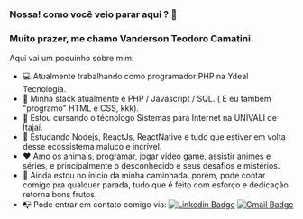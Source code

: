 ### Nossa! como você veio parar aqui ? 🤔
### Muito prazer, me chamo Vanderson Teodoro Camatini.

Aqui vai um poquinho sobre mim:
- :computer: Atualmente trabalhando como programador PHP na Ydeal Tecnologia.
- :bookmark_tabs: Minha stack atualmente é PHP / Javascript / SQL. ( E eu também "programo" HTML e CSS, kkk).
- :school: Estou cursando o técnologo Sistemas para Internet na UNIVALI de Itajaí.
- :book: Estudando Nodejs, ReactJs, ReactNative e tudo que estiver em volta desse ecossistema maluco e incrível.
- :heart: Amo os animais, programar, jogar video game, assistir animes e séries, e principalmente o desconhecido e seus desafios e mistérios.
- :muscle: Ainda estou no ínicio da minha caminhada, porém, pode contar comigo pra qualquer parada, tudo que é feito com esforço e dedicação retorna bons frutos.
- :mailbox_with_no_mail: Pode entrar em contato comigo via: [![Linkedin Badge](https://img.shields.io/badge/-VandersonCamatini-blue?style=flat-square&logo=Linkedin&logoColor=white&link=https://www.linkedin.com/in/vanderson-camatini/)](https://www.linkedin.com/in/vanderson-camatini/)  [![Gmail Badge](https://img.shields.io/badge/-vandersoncamatini66@gmail.com-c14438?style=flat-square&logo=Gmail&logoColor=white&link=mailto:vandersoncamatini66@gmail.com)](mailto:vandersoncamatini66@gmail.com)

